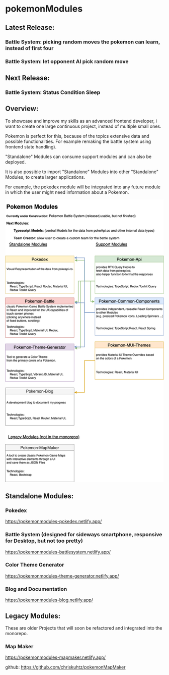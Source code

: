 

# pokemonModules

## Latest Release: 
### Battle System: picking random moves the pokemon can learn, instead of first four
### Battle System: let opponent AI pick random move

## Next Release: 
### Battle System: Status Condition Sleep

## Overview:

To showcase and improve my skills as an advanced frontend developer, i want to create one large continuous project, instead of multiple small ones.

Pokemon is perfect for this, because of the topics extensive data and possible functionalities. For example remaking the battle system using frontend state handling).

"Standalone" Modules can consume support modules and can also be deployed. 

It is also possible to import "Standalone" Modules into other "Standalone" Modules, to create larger applications.

For example, the pokedex module will be integrated into any future module in which the user might need information about a Pokemon.

![](monorepo.drawio.png)

## Standalone Modules:

### Pokedex
https://pokemonmodules-pokedex.netlify.app/

### Battle System (designed for sideways smartphone, responsive for Desktop, but not too pretty)
https://pokemonmodules-battlesystem.netlify.app/

### Color Theme Generator
https://pokemonmodules-theme-generator.netlify.app/

### Blog and Documentation
https://pokemonmodules-blog.netlify.app/





## Legacy Modules:
These are older Projects that will soon be refactored and integrated into the monorepo.

### Map Maker
https://pokemonmodules-mapmaker.netlify.app/

github: https://github.com/chriskuhtz/pokemonMapMaker



